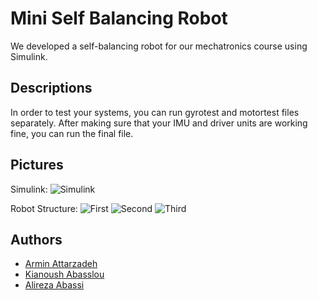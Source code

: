 
# Mini Self Balancing Robot

We developed a self-balancing robot for our mechatronics course using Simulink.


## Descriptions

In order to test your systems, you can run gyrotest and motortest files separately. After making sure that your IMU and driver units are working fine, you can run the final file.

## Pictures

Simulink:
![Simulink](https://s8.uupload.ir/files/screenshot_2023-06-25_224021_mf14.png)

Robot Structure:
![First](https://s8.uupload.ir/files/rsz_1img_2994_lbmq.jpg)
![Second](https://s8.uupload.ir/files/rsz_img_2995_geh.jpg)
![Third](https://s8.uupload.ir/files/rsz_img_3003_ydh.jpg)

## Authors

- [Armin Attarzadeh](https://github.com/ArminAttarzadeh)
- [Kianoush Abasslou](https://github.com/Jeremy-capdevilla)
- [Alireza Abassi](https://github.com/amntheap)

